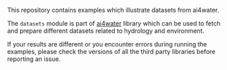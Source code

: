 
This repository contains examples which illustrate datasets from ai4water.

The `datasets` module is part of [ai4water](https://ai4water.readthedocs.io) library 
which can be used to fetch and prepare different datasets related to hydrology and environment.

If your results are different or you encounter errors during running the examples,
please check the versions of all the third party libraries before reporting an issue.